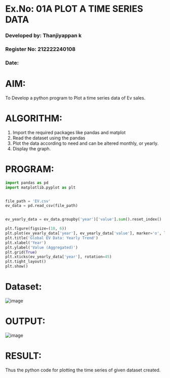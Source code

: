 # Ex.No: 01A PLOT A TIME SERIES DATA

###  Developed by: Thanjiyappan k

###  Register No: 212222240108

###  Date:   

# AIM:
To Develop a python program to Plot a time series data of Ev sales.
# ALGORITHM:
1. Import the required packages like pandas and matplot
2. Read the dataset using the pandas
3. Plot the data according to need and can be altered monthly, or yearly.
4. Display the graph.
# PROGRAM:
```py
import pandas as pd
import matplotlib.pyplot as plt


file_path = 'EV.csv'
ev_data = pd.read_csv(file_path)


ev_yearly_data = ev_data.groupby('year')['value'].sum().reset_index()

plt.figure(figsize=(10, 6))
plt.plot(ev_yearly_data['year'], ev_yearly_data['value'], marker='o', linestyle='-', color='b')
plt.title('Global EV Data: Yearly Trend')
plt.xlabel('Year')
plt.ylabel('Value (Aggregated)')
plt.grid(True)
plt.xticks(ev_yearly_data['year'], rotation=45)
plt.tight_layout()
plt.show()

```

# Dataset:
![image](https://github.com/user-attachments/assets/d279cac7-332d-4760-a233-4c78b3b1e9b8)

# OUTPUT:

![image](https://github.com/user-attachments/assets/bd563094-afa4-48dc-9cf0-fc6f3e28f7e7)






# RESULT:
Thus the python code for plotting the time series of given dataset created.
